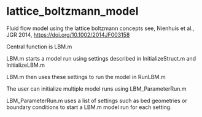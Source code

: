 # lattice_boltzmann_model
Fluid flow model using the lattice boltzmann concepts
see, Nienhuis et al., JGR 2014, https://doi.org/10.1002/2014JF003158

Central function is LBM.m

LBM.m starts a model run using settings described in InitializeStruct.m and InitializeLBM.m

LBM.m then uses these settings to run the model in RunLBM.m 

The user can initialize multiple model runs using LBM_ParameterRun.m

LBM_ParameterRun.m uses a list of settings such as bed geometries or boundary conditions to start a LBM.m model run for each setting.
